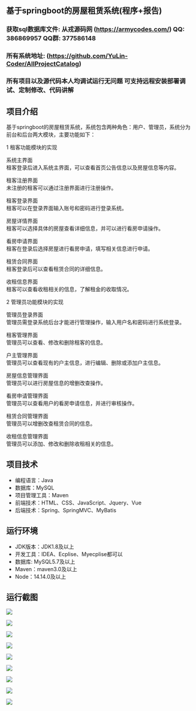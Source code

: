 ## 基于springboot的房屋租赁系统(程序+报告)

###  获取sql数据库文件: 从戎源码网 (https://armycodes.com/) QQ: 386869957 QQ群: 377586148
###  所有系统地址: (https://github.com/YuLin-Coder/AllProjectCatalog) 
###  所有项目以及源代码本人均调试运行无问题 可支持远程安装部署调试、定制修改、代码讲解

## 项目介绍
基于springboot的房屋租赁系统，系统包含两种角色：用户、管理员，系统分为前台和后台两大模块，主要功能如下：

1 租客功能模块的实现

系统主界面  
租客登录后进入系统主界面，可以查看首页公告信息以及房屋信息等内容。  

租客注册界面  
未注册的租客可以通过注册界面进行注册操作。  

租客登录界面  
租客可以在登录界面输入账号和密码进行登录系统。  

房屋详情界面  
租客可以选择具体的房屋查看详细信息，并可以进行看房申请操作。  

看房申请界面  
租客在登录后选择房屋进行看房申请，填写相关信息进行申请。  

租赁合同界面  
租客登录后可以查看租赁合同的详细信息。  

收租信息界面  
租客可以查看收租相关的信息，了解租金的收取情况。  

2 管理员功能模块的实现

管理员登录界面  
管理员需登录系统后台才能进行管理操作，输入用户名和密码进行系统登录。  

租客管理界面  
管理员可以查看、修改和删除租客的信息。  

户主管理界面  
管理员可以查看现有的户主信息，进行编辑、删除或添加户主信息。  

房屋信息管理界面  
管理员可以进行房屋信息的增删改查操作。  

看房申请管理界面  
管理员可以查看用户的看房申请信息，并进行审核操作。  

租赁合同管理界面  
管理员可以增删改查租赁合同的信息。  

收租信息管理界面  
管理员可以添加、修改和删除收租相关的信息。

## 项目技术
- 编程语言：Java
- 数据库：MySQL
- 项目管理工具：Maven
- 前端技术：HTML、CSS、JavaScript、Jquery、Vue
- 后端技术：Spring、SpringMVC、MyBatis

## 运行环境
- JDK版本：JDK1.8及以上
- 开发工具：IDEA、Ecplise、Myecplise都可以
- 数据库: MySQL5.7及以上
- Maven：maven3.0及以上
- Node：14.14.0及以上

## 运行截图
![](screenshot/1.png)

![](screenshot/2.png)

![](screenshot/3.png)

![](screenshot/4.png)

![](screenshot/5.png)

![](screenshot/6.png)

![](screenshot/7.png)

![](screenshot/8.png)

![](screenshot/9.png)